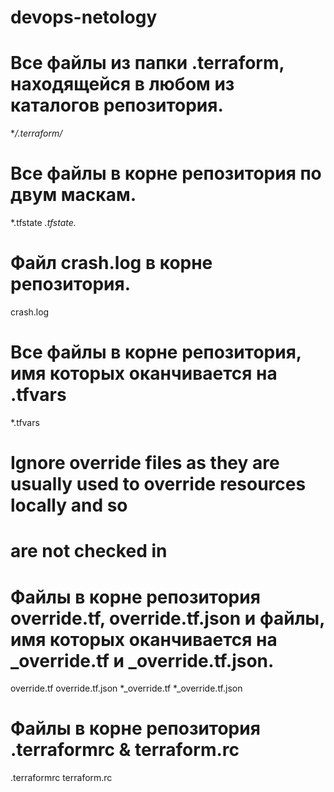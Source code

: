 # devops-netology

# Все файлы из папки .terraform, находящейся в любом из каталогов репозитория.
**/.terraform/*

# Все файлы в корне репозитория по двум маскам.
*.tfstate
*.tfstate.*

# Файл crash.log в корне репозитория.
crash.log

# Все файлы в корне репозитория, имя которых оканчивается на .tfvars
*.tfvars

# Ignore override files as they are usually used to override resources locally and so
# are not checked in
# Файлы в корне репозитория override.tf, override.tf.json и файлы, имя которых оканчивается на _override.tf и _override.tf.json. 
override.tf
override.tf.json
*_override.tf
*_override.tf.json

# Файлы в корне репозитория .terraformrc & terraform.rc
.terraformrc
terraform.rc

